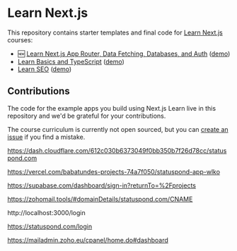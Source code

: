 # Learn Next.js

This repository contains starter templates and final code for [Learn Next.js](https://nextjs.org/learn) courses:

- 🆕 [Learn Next.js App Router, Data Fetching, Databases, and Auth](https://nextjs.org/learn) ([demo](https://next-learn-dashboard.vercel.sh))
- [Learn Basics and TypeScript](https://nextjs.org/learn-pages-router/basics/create-nextjs-app) ([demo](https://next-learn-starter.vercel.app))
- [Learn SEO](https://nextjs.org/learn-pages-router/seo/introduction-to-seo) ([demo](https://next-seo-starter.vercel.app))

## Contributions

The code for the example apps you build using Next.js Learn live in this repository and we'd be grateful for your contributions.

The course curriculum is currently not open sourced, but you can [create an issue](https://github.com/vercel/next-learn/issues/new) if you find a mistake.


https://dash.cloudflare.com/612c030b6373049f0bb350b7f26d78cc/statuspond.com

https://vercel.com/babatundes-projects-74a7f050/statuspond-app-wlko


https://supabase.com/dashboard/sign-in?returnTo=%2Fprojects

https://zohomail.tools/#domainDetails/statuspond.com/CNAME






http://localhost:3000/login

https://statuspond.com/login

https://mailadmin.zoho.eu/cpanel/home.do#dashboard






